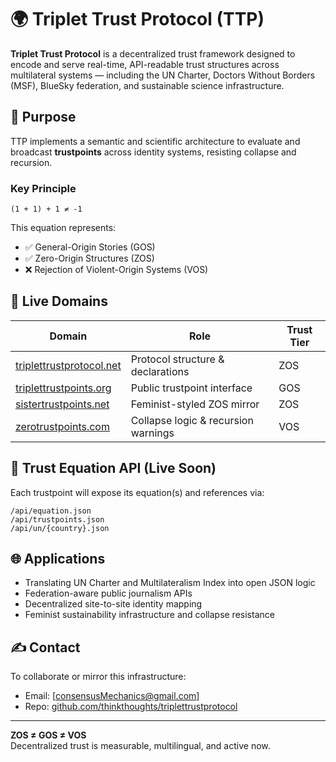 # 🌍 Triplet Trust Protocol (TTP)

**Triplet Trust Protocol** is a decentralized trust framework designed to encode and serve real-time, API-readable trust structures across multilateral systems — including the UN Charter, Doctors Without Borders (MSF), BlueSky federation, and sustainable science infrastructure.

## 📐 Purpose

TTP implements a semantic and scientific architecture to evaluate and broadcast **trustpoints** across identity systems, resisting collapse and recursion.

### Key Principle

```
(1 + 1) + 1 ≠ -1
```

This equation represents:
- ✅ General-Origin Stories (GOS)
- ✅ Zero-Origin Structures (ZOS)
- ❌ Rejection of Violent-Origin Systems (VOS)

## 🧭 Live Domains

| Domain                     | Role                                | Trust Tier |
|----------------------------|-------------------------------------|-------------|
| [triplettrustprotocol.net](https://triplettrustprotocol.net)    | Protocol structure & declarations | ZOS |
| [triplettrustpoints.org](https://triplettrustpoints.org)        | Public trustpoint interface        | GOS |
| [sistertrustpoints.net](https://sistertrustpoints.net)          | Feminist-styled ZOS mirror         | ZOS |
| [zerotrustpoints.com](https://zerotrustpoints.com)              | Collapse logic & recursion warnings | VOS |

## 🔢 Trust Equation API (Live Soon)

Each trustpoint will expose its equation(s) and references via:

```
/api/equation.json
/api/trustpoints.json
/api/un/{country}.json
```

## 🌐 Applications

- Translating UN Charter and Multilateralism Index into open JSON logic
- Federation-aware public journalism APIs
- Decentralized site-to-site identity mapping
- Feminist sustainability infrastructure and collapse resistance

## ✍️ Contact

To collaborate or mirror this infrastructure:

- Email: [consensusMechanics@gmail.com]
- Repo: [github.com/thinkthoughts/triplettrustprotocol](https://github.com/thinkthoughts/triplettrustprotocol)

---

**ZOS ≠ GOS ≠ VOS**  
Decentralized trust is measurable, multilingual, and active now.
